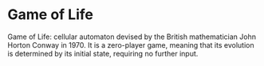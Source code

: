 # Game of Life

Game of Life: cellular automaton devised by the British mathematician John Horton Conway in 1970. It is a zero-player game, meaning that its evolution is determined by its initial state, requiring no further input.

